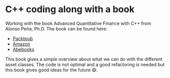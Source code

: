 
# C++ coding along with a book

Working with the book Advanced Quantitative Finance with C++ from Alonso Peña, Ph.D.
The book can be found here:

- [Packtpub](https://www.packtpub.com/product/advanced-quantitative-finance-with-c/9781782167228)
- [Amazon](https://www.amazon.co.uk/Advanced-Quantitative-Finance-Alonso-Pe%C3%B1a/dp/1782167226)
- [Abebooks](https://www.abebooks.co.uk/9781782167228/Advanced-Quantitative-Finance-Alonso-Pe%C3%B1a-1782167226/plp)

This book gives a simple overview about what we can do with the different asset classes.
The code is not optimal and a good refactoring is needed but this book gives good ideas for the future 😄.
